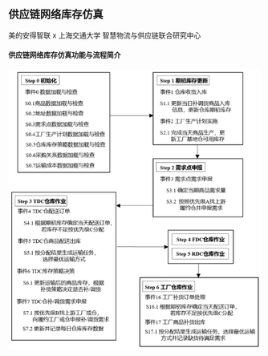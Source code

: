 ## 供应链网络库存仿真 
美的安得智联 x 上海交通大学 智慧物流与供应链联合研究中心

#### 供应链网络库存仿真功能与流程简介    
![img](./function_process.png)
